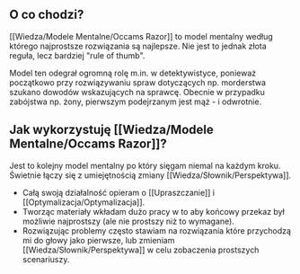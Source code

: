 ## O co chodzi? 
[[Wiedza/Modele Mentalne/Occams Razor]] to model mentalny według którego najprostsze rozwiązania są najlepsze. Nie jest to jednak złota reguła, lecz bardziej "rule of thumb". 

Model ten odegrał ogromną rolę m.in. w detektywistyce, ponieważ początkowo przy rozwiązywaniu spraw dotyczących np. morderstwa szukano dowodów wskazujących na sprawcę. Obecnie w przypadku zabójstwa np. żony, pierwszym podejrzanym jest mąż - i odwrotnie. 

## Jak wykorzystuję [[Wiedza/Modele Mentalne/Occams Razor]]?
Jest to kolejny model mentalny po który sięgam niemal na każdym kroku. Świetnie łączy się z umiejętnością zmiany [[Wiedza/Słownik/Perspektywa]]. 

- Całą swoją działalność opieram o [[Upraszczanie]] i [[Optymalizacja/Optymalizacja]].
- Tworząc materiały wkładam dużo pracy w to aby końcowy przekaz był możliwie najprostszy (ale nie prostszy niż to wymagane).
- Rozwiązując problemy często stawiam na rozwiązania które przychodzą mi do głowy jako pierwsze, lub zmieniam [[Wiedza/Słownik/Perspektywa]] w celu zobaczenia prostszych scenariuszy.

